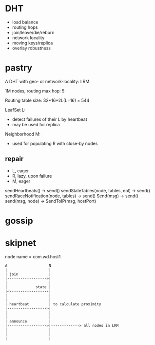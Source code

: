 # DHT
- load balance
- routing hops
- join/leave/die/reborn
- network locality
- moving keys/replica
- overlay robustness

# pastry

A DHT with geo- or network-locality: LRM

1M nodes, routing max hop: 5

Routing table size: 32*16+2L(L=16) = 544

LeafSet L:
- detect failures of their L by heartbeat
- may be used for replica

Neighborhood M:
- used for populating R with close-by nodes

## repair

- L, eager
- R, lazy, upon failure
- M, eager


sendHeartbeats() -> send()
sendStateTables(node, tables, eol) -> send()
sendRaceNotification(node, tables) -> send()
Send(msg) -> send()
send(msg, node) -> SendToIP(msg, hostPort)

# gossip


# skipnet

node name = com.wd.host1



    A                   N
    |                   |
    | join              |
    |------------------>|
    |                   |
    |             state |
    |<------------------|
    |                   |
    |                   |
    | heartbeat         | to calculate proximity
    |------------------>|
    |                   |
    |                   |
    | announce          | 
    |------------------>|-------------> all nodes in LRM
    |                   |
    |                   |
    |                   |
